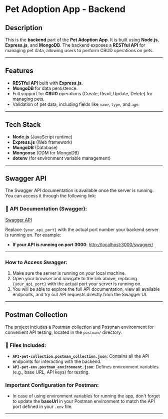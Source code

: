 # Pet Adoption App - Backend

## Description

This is the **backend** part of the **Pet Adoption App**. It is built using **Node.js**, **Express.js**, and **MongoDB**. The backend exposes a **RESTful API** for managing pet data, allowing users to perform CRUD operations on pets.

---

## Features

- **RESTful API** built with **Express.js**.
- **MongoDB** for data persistence.
- Full support for **CRUD** operations (Create, Read, Update, Delete) for managing pets.
- Validation of pet data, including fields like `name`, `type`, and `age`.

---

## Tech Stack

- **Node.js** (JavaScript runtime)
- **Express.js** (Web framework)
- **MongoDB** (Database)
- **Mongoose** (ODM for MongoDB)
- **dotenv** (for environment variable management)

---

## Swagger API

The Swagger API documentation is available once the server is running. You can access it through the following link:

### 🚀 **API Documentation (Swagger)**:
[Swagger API](http://localhost:{your_api_port}/swagger/)

Replace `{your_api_port}` with the actual port number your backend server is running on. For example:

- **If your API is running on port 3000**: [http://localhost:3000/swagger/](http://localhost:3000/swagger/)

---

### How to Access Swagger:

1. Make sure the server is running on your local machine.
2. Open your browser and navigate to the link above, replacing `{your_api_port}` with the actual port your server is running on.
3. You will be able to explore the full API documentation, view all available endpoints, and try out API requests directly from the Swagger UI.

---

## Postman Collection

The project includes a Postman collection and Postman environment for convenient API testing, located in the `postman/` directory.

### 📂 Files Included:
- **`API-pet-collection.postman_collection.json`**: Contains all the API endpoints for interacting with the backend.
- **`API-pet-env.postman_environment.json`**: Defines environment variables (e.g., base URL, API keys) for testing.

### Important Configuration for Postman:
- In case of using environment variables for running the app, don't forget to update the **baseUrl** in your Postman environment to match the API port defined in your `.env` file.

---
